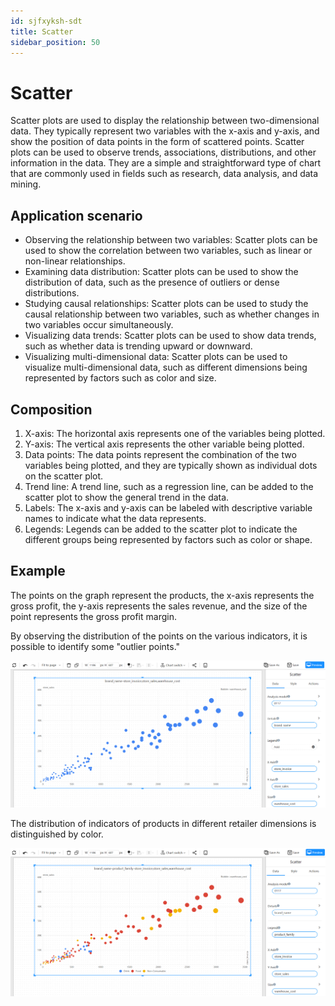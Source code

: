 ```yaml
---
id: sjfxyksh-sdt
title: Scatter
sidebar_position: 50
---
```

# Scatter

Scatter plots are used to display the relationship between two-dimensional data. They typically represent two variables with the x-axis and y-axis, and show the position of data points in the form of scattered points. Scatter plots can be used to observe trends, associations, distributions, and other information in the data. They are a simple and straightforward type of chart that are commonly used in fields such as research, data analysis, and data mining.

## Application scenario

- Observing the relationship between two variables: Scatter plots can be used to show the correlation between two variables, such as linear or non-linear relationships.
- Examining data distribution: Scatter plots can be used to show the distribution of data, such as the presence of outliers or dense distributions.
- Studying causal relationships: Scatter plots can be used to study the causal relationship between two variables, such as whether changes in two variables occur simultaneously.
- Visualizing data trends: Scatter plots can be used to show data trends, such as whether data is trending upward or downward.
- Visualizing multi-dimensional data: Scatter plots can be used to visualize multi-dimensional data, such as different dimensions being represented by factors such as color and size.

## Composition

1. X-axis: The horizontal axis represents one of the variables being plotted.
2. Y-axis: The vertical axis represents the other variable being plotted.
3. Data points: The data points represent the combination of the two variables being plotted, and they are typically shown as individual dots on the scatter plot.
4. Trend line: A trend line, such as a regression line, can be added to the scatter plot to show the general trend in the data.
5. Labels: The x-axis and y-axis can be labeled with descriptive variable names to indicate what the data represents.
6. Legends: Legends can be added to the scatter plot to indicate the different groups being represented by factors such as color or shape.

## Example

The points on the graph represent the products, the x-axis represents the gross profit, the y-axis represents the sales revenue, and the size of the point represents the gross profit margin.

By observing the distribution of the points on the various indicators, it is possible to identify some "outlier points."

![image-20230129125038485](../../../../static/img/en/datafor/visualizer/image-20230129125038485.png)


The distribution of indicators of products in different retailer dimensions is distinguished by color.

![image-20230129125142966](../../../../static/img/en/datafor/visualizer/image-20230129125142966.png)



